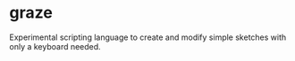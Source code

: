 # graze
Experimental scripting language to create and modify simple sketches with only a keyboard needed.
